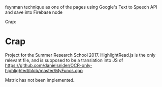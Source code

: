 feynman technique as one of the pages using Google's Text to Speech API and save into Firebase node



Crap:

# Crap
Project for the Summer Research School 2017.
HighlightRead.js is the only relevant file, and is supposed to be a translation into JS of https://github.com/danielsnider/OCR-only-highlighted/blob/master/MyFuncs.cpp

Matrix has not been implemented. 
